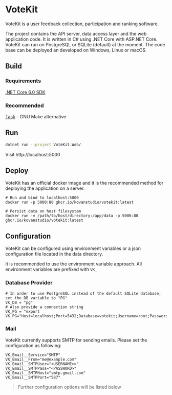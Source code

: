 # VoteKit

VoteKit is a user feedback collection, participation and ranking software.

The project contains the API server, data access layer and the web application code. It is written in C# using .NET Core with ASP.NET Core.
VoteKit can run on PostgreSQL or SQLite (default) at the moment. The code base can be deployed an developed on Windows, Linux or macOS.

## Build

### Requirements

[.NET Core 6.0 SDK](https://www.microsoft.com/net/download/core)

### Recommended

[Task](https://taskfile.dev/) - GNU Make alternative

## Run

```sh
dotnet run --project VoteKit.Web/
```

Visit http://localhost:5000

## Deploy

VoteKit has an official docker image and it is the recommended method for deploying the application on a server.

```
# Run and bind to localhost:5000
docker run -p 5000:80 ghcr.io/kovanstudio/votekit:latest

# Persist data on host filesystem
docker run -v /path/to/host/directory:/app/data -p 5000:80 ghcr.io/kovanstudio/votekit:latest
```

## Configuration

VoteKit can be configured using environment variables or a json configuration file located in the data directory.

It is recommended to use the environment variable approach. All environment variables are prefixed with `VK_`

### Database Provider
```shell
# In order to use PostgreSQL instead of the default SQLite database, set the DB variable to "PG"
VK_DB = "pg"
# Also provide a connection string
VK_PG = "export VK_PG="Host=localhost;Port=5432;Database=votekit;Username=root;Password=root""
```

### Mail
VoteKit currently supports SMTP for sending emails. Please set the configuration as following:

```shell
VK_Email__Service="SMTP"
VK_Email__From="me@example.com"
VK_Email__SMTPUser="<USERNAME>>"
VK_Email__SMTPPass="<PASSWORD>"
VK_Email__SMTPHost="smtp.gmail.com"
VK_Email__SMTPPort="587"
```

> Further configuration options will be listed below
